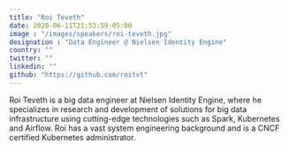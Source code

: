 ```yaml
---
title: "Roi Teveth"
date: 2020-06-11T21:53:59-05:00
image : "/images/speakers/roi-teveth.jpg"
designation : "Data Engineer @ Nielsen Identity Engine"
country: ""
twitter: ""
linkedin: ""
github: "https://github.com/roitvt"
---
```


Roi Teveth is a big data engineer at Nielsen Identity Engine, where he specializes in research and development of solutions for big data infrastructure using cutting-edge technologies such as Spark, Kubernetes and Airflow. Roi has a vast system engineering background and is a CNCF certified Kubernetes administrator.